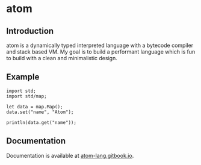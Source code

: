 # atom

## Introduction

atom is a dynamically typed interpreted language with a bytecode compiler and stack based VM.
My goal is to build a performant language which is fun to build with a clean and minimalistic design.

## Example

```atom
import std;
import std/map;

let data = map.Map();
data.set("name", "Atom");

println(data.get("name"));
```

## Documentation

Documentation is available at [atom-lang.gitbook.io](https://atom-lang.gitbook.io/).
